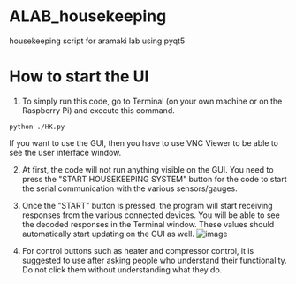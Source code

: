 # ALAB_housekeeping
housekeeping script for aramaki lab using pyqt5

# How to start the UI
1. To simply run this code, go to Terminal (on your own machine or on the Raspberry Pi) and execute this command.
```
python ./HK.py
```
   If you want to use the GUI, then you have to use VNC Viewer to be able to see the user interface window.

2. At first, the code will not run anything visible on the GUI. You need to press the "START HOUSEKEEPING SYSTEM" button for the code to start the serial communication with the various sensors/gauges.

3. Once the "START" button is pressed, the program will start receiving responses from the various connected devices. You will be able to see the decoded responses in the Terminal window. These values should automatically start updating on the GUI as well.
![image](https://github.com/Eclipsedclaw/ALAB_housekeeping/assets/37788723/815f612c-d92f-4d13-b5b4-86addbbd6914)

4. For control buttons such as heater and compressor control, it is suggested to use after asking people who understand their functionality. Do not click them without understanding what they do.
